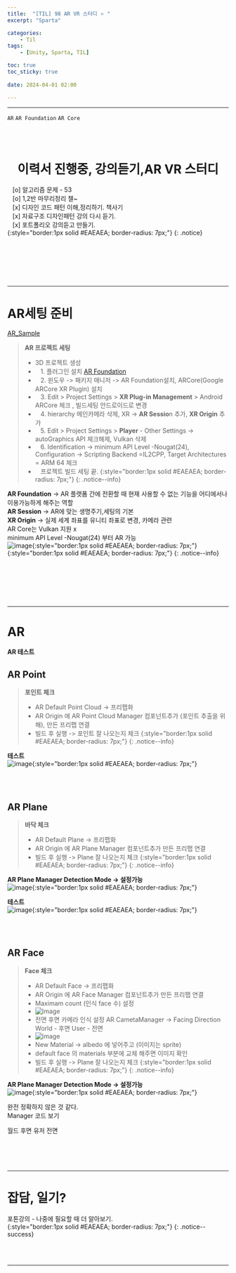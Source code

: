 ```yaml
---
title:  "[TIL] 98 AR VR 스터디 ⭐ "
excerpt: "Sparta"

categories:
    - Til
tags:
    - [Unity, Sparta, TIL]

toc: true
toc_sticky: true
 
date: 2024-04-01 02:00

---
```

- - -

`AR` `AR Foundation` `AR Core`

<BR><BR>

<center><H1>  이력서 진행중, 강의듣기,AR VR 스터디 </H1></center>

&nbsp;&nbsp; [o] 알고리즘 문제  - 53       
&nbsp;&nbsp; [o] 1,2반 마무리정리  챌~   
&nbsp;&nbsp; [x] 디자인 코드 패턴 이해,정리하기. 책사기  
&nbsp;&nbsp; [x] 자료구조 디자인패턴 강의 다시 듣기.   
&nbsp;&nbsp; [x] 포트폴리오 강의듣고 만들기.   
{:style="border:1px solid #EAEAEA; border-radius: 7px;"}
{: .notice}  

<br><br><br><br><br>
- - - 


# AR세팅 준비
[AR_Sample](https://github.com/Unity-Technologies/arfoundation-samples/tree/5.1)  

> **AR 프로젝트 세팅**  
> - 3D 프로젝트 생성  
> - &nbsp;&nbsp; 1. 플러그인 설치 [AR Foundation](https://unity.com/unity/features/arfoundation)  
> - &nbsp;&nbsp; 2. 윈도우 -> 패키지 매니저 -> AR Foundation설치, ARCore(Google ARCore XR Plugin) 설치
> - &nbsp;&nbsp; 3. Edit > Project Settings > **XR Plug-in Management** > Android ARCore 체크 , 빌드세팅 안드로이드로 변경
> - &nbsp;&nbsp; 4. hierarchy 메인카메라 삭제, XR -> **AR Sessio**n 추가, **XR Origin** 추가 
> - &nbsp;&nbsp; 5. Edit > Project Settings > **Player** - Other Settings -> autoGraphics API 체크해제, Vulkan 삭제  
> - &nbsp;&nbsp; 6. Identification -> minimum API Level -Nougat(24), Configuration -> Scripting Backend =IL2CPP, Target Architectures = ARM 64 체크 
> - &nbsp;&nbsp; 프로젝트 빌드 세팅 끝. 
{:style="border:1px solid #EAEAEA; border-radius: 7px;"}
{: .notice--info}  

**AR Foundation** -> AR 플랫폼 간에 전환할 때 현재 사용할 수 없는 기능을 어디에서나 이용가능하게 해주는 역할  
**AR Session** -> AR에 맞는 생명주기,세팅의 기본  
**XR Origin** -> 실제 세계 좌표를 유니티 좌표로 변경, 카메라 관련  
AR Core는 Vulkan 지원 x  
minimum API Level -Nougat(24) 부터 AR 가능  
![image](https://github.com/levell1/levell1.github.io/assets/96651722/ed97f84c-6f1b-4756-94b6-603fac29d6b6){:style="border:1px solid #EAEAEA; border-radius: 7px;"}    
{:style="border:1px solid #EAEAEA; border-radius: 7px;"}
{: .notice--info} 

<br><br><br><br><br>
- - - 

# AR 
**AR 테스트**

## AR Point
> **포인트 체크**
> - AR Default Point Cloud -> 프리팹화
> - AR Origin 에 AR Point Cloud Manager 컴포넌트추가 (포인트 추출을 위해), 만든 프리팹 연결
> - 빌드 후 실행 -> 포인트 잘 나오는지 체크
{:style="border:1px solid #EAEAEA; border-radius: 7px;"}
{: .notice--info} 

**테스트**  
![image](https://github.com/levell1/levell1.github.io/assets/96651722/ea5a8956-1c88-41de-902e-ddc423010be0){:style="border:1px solid #EAEAEA; border-radius: 7px;"}  


<br><br>

## AR Plane
> **바닥 체크**
> - AR Default Plane -> 프리팹화
> - AR Origin 에 AR Plane Manager 컴포넌트추가  만든 프리팹 연결
> - 빌드 후 실행 -> Plane 잘 나오는지 체크
{:style="border:1px solid #EAEAEA; border-radius: 7px;"}
{: .notice--info} 

**AR Plane Manager Detection Mode -> 설정가능**  
![image](https://github.com/levell1/levell1.github.io/assets/96651722/b3a751dd-5b51-4e42-b7f8-eb05c91499ca){:style="border:1px solid #EAEAEA; border-radius: 7px;"}  


**테스트**  
![image](https://github.com/levell1/levell1.github.io/assets/96651722/dc08dd31-fc8f-4784-9e42-c5ce3bbf8400){:style="border:1px solid #EAEAEA; border-radius: 7px;"}  

<br><br>

## AR Face
> **Face 체크**
> - AR Default Face -> 프리팹화
> - AR Origin 에 AR Face Manager 컴포넌트추가  만든 프리팹 연결
> - Maximam count (인식 face 수) 설정
> - ![image](https://github.com/levell1/levell1.github.io/assets/96651722/1215e89c-eb22-47c2-aef7-a8cbd04768fa)
> - 전면 후면 카메라 인식 설정 AR CametaManager -> Facing Direction World - 후면  User - 전면
> - ![image](https://github.com/levell1/levell1.github.io/assets/96651722/4aa98aa6-fe63-4216-b41d-196590b1d47d)
> - New Material -> albedo 에 넣어주고 (이미지는 sprite)
> - default face 의 materials 부분에 교체 해주면 이미지 확인
> - 빌드 후 실행 -> Plane 잘 나오는지 체크
{:style="border:1px solid #EAEAEA; border-radius: 7px;"}
{: .notice--info} 

**AR Plane Manager Detection Mode -> 설정가능**  
![image](https://github.com/levell1/levell1.github.io/assets/96651722/dc08dd31-fc8f-4784-9e42-c5ce3bbf8400){:style="border:1px solid #EAEAEA; border-radius: 7px;"}  


완전 정확하지 않은 것 같다.  
Manager 코드 보기


월드 후면 유저 전면
<br><br><br><br><br>
- - - 

# 잡담, 일기?
포톤강의 - 나중에 필요할 때 더 알아보기.  
{:style="border:1px solid #EAEAEA; border-radius: 7px;"}
{: .notice--success}  

<br><br>
- - -
